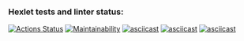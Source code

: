 ### Hexlet tests and linter status:
[![Actions Status](https://github.com/VarWaeR/frontend-project-44/workflows/hexlet-check/badge.svg)](https://github.com/VarWaeR/frontend-project-44/actions)
[![Maintainability](https://api.codeclimate.com/v1/badges/4159f8eb310feaecf3ab/maintainability)](https://codeclimate.com/github/VarWaeR/frontend-project-44/maintainability)
[![asciicast](https://asciinema.org/a/TLgAuH4I9rAumOCUEf66xkTqj.svg)](https://asciinema.org/a/TLgAuH4I9rAumOCUEf66xkTqj)
[![asciicast](https://asciinema.org/a/rihOMECrOpbXbctlMSuSSfaio.svg)](https://asciinema.org/a/rihOMECrOpbXbctlMSuSSfaio)
[![asciicast](https://asciinema.org/a/4eVAIsfeYgqCJozBOe3ylF1Yg.svg)](https://asciinema.org/a/4eVAIsfeYgqCJozBOe3ylF1Yg)
